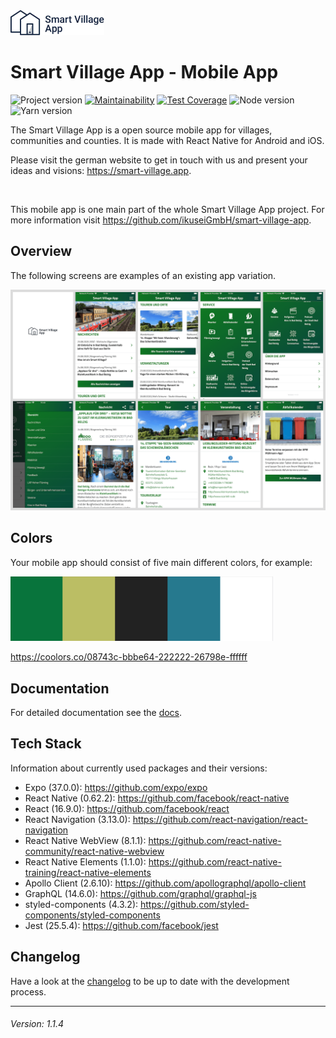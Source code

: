 <img src="./smart-village-app-logo.png" width="150">

# Smart Village App - Mobile App

![Project version](https://img.shields.io/badge/version-1.1.4-informational.svg) [![Maintainability](https://api.codeclimate.com/v1/badges/ee77a5fd8990be0158c1/maintainability)](https://codeclimate.com/github/ikuseiGmbH/smart-village-app-app/maintainability) [![Test Coverage](https://api.codeclimate.com/v1/badges/ee77a5fd8990be0158c1/test_coverage)](https://codeclimate.com/github/ikuseiGmbH/smart-village-app-app/test_coverage) ![Node version](https://img.shields.io/badge/node-14.3.0-informational.svg) ![Yarn version](https://img.shields.io/badge/yarn-1.22.4-informational.svg)

The Smart Village App is a open source mobile app for villages, communities and counties. It is made with React Native for Android and iOS.

Please visit the german website to get in touch with us and present your ideas and visions: https://smart-village.app.

&nbsp;

This mobile app is one main part of the whole Smart Village App project. For more information visit https://github.com/ikuseiGmbH/smart-village-app.

## Overview

The following screens are examples of an existing app variation.

<img alt="Example screens Smart Village App" src="./example-screens.png">

## Colors

Your mobile app should consist of five main different colors, for example:

<img alt="Currently used color scheme" src="./color_scheme-08743c-bbbe64-222222-26798e-ffffff.png" width="420">

https://coolors.co/08743c-bbbe64-222222-26798e-ffffff

## Documentation

For detailed documentation see the [docs](./docs/INDEX.md).

## Tech Stack

Information about currently used packages and their versions:

- Expo (37.0.0): https://github.com/expo/expo
- React Native (0.62.2): https://github.com/facebook/react-native
- React (16.9.0): https://github.com/facebook/react
- React Navigation (3.13.0): https://github.com/react-navigation/react-navigation
- React Native WebView (8.1.1): https://github.com/react-native-community/react-native-webview
- React Native Elements (1.1.0): https://github.com/react-native-training/react-native-elements
- Apollo Client (2.6.10): https://github.com/apollographql/apollo-client
- GraphQL (14.6.0): https://github.com/graphql/graphql-js
- styled-components (4.3.2): https://github.com/styled-components/styled-components
- Jest (25.5.4): https://github.com/facebook/jest

## Changelog

Have a look at the [changelog](./CHANGELOG.md) to be up to date with the development process.

---

###### Version: 1.1.4
